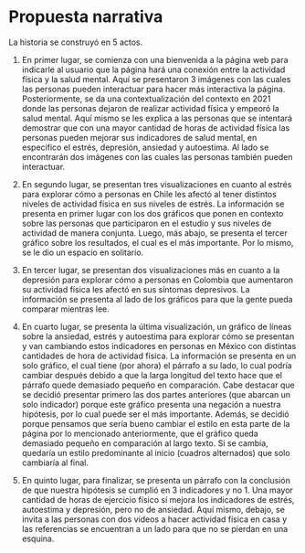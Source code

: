 # Propuesta narrativa

La historia se construyó en 5 actos.

1. En primer lugar, se comienza con una bienvenida a la página web para indicarle al usuario que la página hará una conexión entre la actividad física y la salud mental. Aquí se presentaron 3 imágenes con las cuales las personas pueden interactuar para hacer más interactiva la página. Posteriormente, se da una contextualización del contexto en 2021 donde las personas dejaron de realizar actividad física y empeoró la salud mental. Aquí mismo se les explica a las personas que se intentará demostrar que con una mayor cantidad de horas de actividad física las personas pueden mejorar sus indicadores de salud mental, en especifico el estrés, depresión, ansiedad y autoestima. Al lado se encontrarán dos imágenes con las cuales las personas también pueden interactuar.

2. En segundo lugar, se presentan tres visualizaciones en cuanto al estrés para explorar cómo a personas en Chile les afectó al tener distintos niveles de actividad física en sus niveles de estrés. La información se presenta en primer lugar con los dos gráficos que ponen en contexto sobre las personas que participaron en el estudio y sus niveles de actividad de manera conjunta. Luego, más abajo, se presenta el tercer gráfico sobre los resultados, el cual es el más importante. Por lo mismo, se le dio un espacio en solitario.

3. En tercer lugar, se presentan dos visualizaciones más en cuanto a la depresión para explorar cómo a personas en Colombia que aumentaron su actividad física les afectó en sus síntomas depresivos. La información se presenta al lado de los gráficos para que la gente pueda comparar mientras lee.

4. En cuarto lugar, se presenta la última visualización, un gráfico de líneas sobre la ansiedad, estrés y autoestima para explorar cómo se presentan y van cambiando estos indicadores en personas en México con distintas cantidades de hora de actividad física. La información se presenta en un solo gráfico, el cual tiene (por ahora) el párrafo a su lado, lo cual podría cambiar después debido a que la larga longitud del texto hace que el párrafo quede demasiado pequeño en comparación. Cabe destacar que se decidió presentar primero las dos partes anteriores (que abarcan un solo indicador) porque este gráfico presenta una negación a nuestra hipótesis, por lo cual puede ser el más importante. Además, se decidió porque pensamos que sería bueno cambiar el estilo en esta parte de la página por lo mencionado anteriormente, que el gráfico queda demasiado pequeño en comparación al largo texto. Si se cambia, quedaría un estilo predominante al inicio (cuadros alternados) que solo cambiaría al final.

5. En quinto lugar, para finalizar, se presenta un párrafo con la conclusión de que nuestra hipótesis se cumplió en 3 indicadores y no 1. Una mayor cantidad de horas de ejercicio físico sí mejora los indicadores de estrés, autoestima y depresión, pero no de ansiedad. Aquí mismo, debajo, se invita a las personas con dos videos a hacer actividad física en casa y las referencias se encuentran a un lado para que no se pierdan en una esquina.
